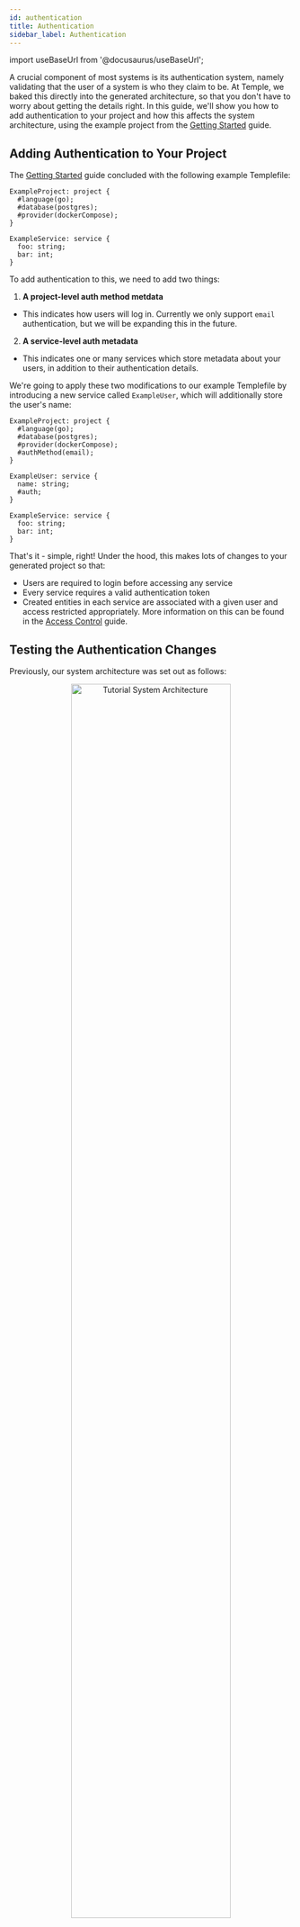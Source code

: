 ```yaml
---
id: authentication
title: Authentication
sidebar_label: Authentication
---
```

import useBaseUrl from '@docusaurus/useBaseUrl';

A crucial component of most systems is its authentication system, namely validating that the user of a system is who they claim to be.
At Temple, we baked this directly into the generated architecture, so that you don't have to worry about getting the details right.
In this guide, we'll show you how to add authentication to your project and how this affects the system architecture, using the example project from the [Getting Started](../getting-started) guide.

## Adding Authentication to Your Project
The [Getting Started](../getting-started) guide concluded with the following example Templefile:

```templefile
ExampleProject: project {
  #language(go);
  #database(postgres);
  #provider(dockerCompose);
}

ExampleService: service {
  foo: string;
  bar: int;
}
```

To add authentication to this, we need to add two things:

1. **A project-level auth method metdata**
  * This indicates how users will log in. Currently we only support `email` authentication, but we will be expanding this in the future.
2. **A service-level auth metadata**
  * This indicates one or many services which store metadata about your users, in addition to their authentication details.

We're going to apply these two modifications to our example Templefile by introducing a new service called `ExampleUser`, which will additionally store the user's name:

```templefile {5,8-11}
ExampleProject: project {
  #language(go);
  #database(postgres);
  #provider(dockerCompose);
  #authMethod(email);
}

ExampleUser: service {
  name: string;
  #auth;
}

ExampleService: service {
  foo: string;
  bar: int;
}
```

That's it - simple, right!
Under the hood, this makes lots of changes to your generated project so that:

- Users are required to login before accessing any service
- Every service requires a valid authentication token
- Created entities in each service are associated with a given user and access restricted appropriately. More information on this can be found in the [Access Control](access-control) guide.


## Testing the Authentication Changes
Previously, our system architecture was set out as follows:
<p align="center">
<img alt="Tutorial System Architecture" src={useBaseUrl('img/tutorial-architecture.png')} width="75%" />
</p>

However, now we have introduced the `ExampleUser` service, as well as an automatically generated `Auth` service:
<p align="center">
<img alt="Tutorial System Architecture with Authentication" src={useBaseUrl('img/tutorial-auth-architecture.png')} width="75%" />
</p>
Let's regenerate the project using `temple generate` as in the [Getting Started](../getting-started) guide, spin up the project and make some requests to the `ExampleService` service:

```bash
❯❯❯ source deploy.sh
...
❯❯❯ curl -X POST $KONG_ENTRY/api/example-service -d '{"foo": "Hello", "bar": 123}'
{"message":"Unauthorized"}
```

Immediately we get a response back that the request is unauthorized.
To rectify this, we first need to register or login with the `Auth` service.

## Registration and Login
The generated `Auth` service provides 2 endpoints: `register` and `login`.
Their names are fairly self explanatory, however let's see some examples of them in action:

### Registration
The `register` endpoint requires a POST request with a JSON object containing an `email` and `password` key.
In response, it will return an access token that will be used to authenticate subsequent requests.
Note that we implicitly require the email address to be unique, such that one email address can only register once:

```bash
# Initial registration
❯❯❯ curl -X POST $KONG_ENTRY/api/auth/register -d '{"email": "hello@temple.com", "password": "abcdefgh"}'
{"AccessToken":"..."}

# Subsequent registration
❯❯❯ curl -X POST $KONG_ENTRY/api/auth/register -d '{"email": "hello@temple.com", "password": "abcdefgh"}'
{"error":"auth already exists"}
```

### Login
The `login` endpoint again requires a POST request with a JSON object containing an `email` and `password` key.
In response, it will also return an access token that will be used to authenticate subsequent requests.
If the email doesn't exist, or the password is incorrect, an error will be returned.

```bash
# Auth exists and valid credentials provided
❯❯❯ curl -X POST $KONG_ENTRY/api/auth/login -d '{"email": "hello@temple.com", "password": "abcdefgh"}'
{"AccessToken":"..."}

# Auth exists, but password is invalid
❯❯❯ curl -X POST $KONG_ENTRY/api/auth/login -d '{"email": "hello@temple.com", "password": "abcdefghijk"}'
{"error":"Invalid email or password"}

# Auth doesn't exist
❯❯❯ curl -X POST $KONG_ENTRY/api/auth/login -d '{"email": "goodbye@temple.com", "password": "abcdefghijk"}'
{"error":"Invalid email or password"}
```

## Authenticating Requests to Other Services
Now that we are able to obtain an access token, we can make requests to other services by including the auth token in the request headers.
We use the Bearer Token framework, as defined in [RFC6750](https://tools.ietf.org/html/rfc6750).

Let's consider a full example of registration, followed by a request to `ExampleService`:

```bash
❯❯❯ curl -X POST $KONG_ENTRY/api/auth/register -d '{"email": "test@temple.com", "password": "abcdefgh"}'
{"AccessToken":"eyJhbGciOiJIUzI1NiIsInR5cCI6IkpXVCJ9.eyJleHAiOjE1ODgwMTI3OTAsImlkIjoiNGZmYjAyZDQtODdlZC0xMWVhLWE4NjktMDI0MmFjMWYwMDAzIiwiaXNzIjoiaDFNT3hwN2lhTFFOTFA4ek1RS3k2VEkzcmpuNTlsM2MifQ.xNcAdY0r98J7rzNeEWSUPDTUg5HXOCFh41ZB74tTSw0"}

❯❯❯ curl -X POST $KONG_ENTRY/api/example-service -d '{"foo": "hello", "bar": 123}' -H "Authorization: Bearer eyJhbGciOiJIUzI1NiIsInR5cCI6IkpXVCJ9.eyJleHAiOjE1ODgwMTI3OTAsImlkIjoiNGZmYjAyZDQtODdlZC0xMWVhLWE4NjktMDI0MmFjMWYwMDAzIiwiaXNzIjoiaDFNT3hwN2lhTFFOTFA4ek1RS3k2VEkzcmpuNTlsM2MifQ.xNcAdY0r98J7rzNeEWSUPDTUg5HXOCFh41ZB74tTSw0"
{"id":"74045036-87ed-11ea-9edc-0242c0a81003","foo":"hello","bar":123}

```
Now we included a valid token in the Authorization header, the request was authorized and the entity successfully created.

## Services with `#auth` Metadata
You may have noticed that so far we have ignored the `ExampleUser` service we previously defined. 
That's because it acts as any other service, so any example given in this guide could have been replace with a call to that service too.

However, it has one distinguishing feature: a single token is only able to create a single entity in this service.
This means means that there is at most a one-to-one mapping between an entity in the `Auth` service, and an entity in the `ExampleUser` service.
This makes the `ExampleUser` service perfect for storing additional metadata about a user, such as their name, address or anything that fits your business needs.

## How Authentication is Implemented
To best explain the changes made when authentication is added to your project let's consider how a new user registers with your service:

#### Pre-request Preparation
Before any request is even issued to your `Auth` service, several steps are taken:
- The `Auth` service registers as a consumer with Kong ([see the Kong documentation](https://docs.konghq.com/2.0.x/getting-started/adding-consumers/#1-create-a-consumer-through-the-restful-api))
- The `Auth` service requests a new HS256 JWT credential from Kong, used to sign each token
- All other services, other than `Auth`, are configured through Kong to require a JWT as part of the request body


#### Making a Register Request
Upon making a request to the `/register` endpoint, the service will:
- Validate the email and password
  - We currently impose a minimum 8 character limit on the passwords, but you can extend these in your custom defined hooks - see the [Hooks](hooks) guide for more.
- Validate that a user with that email address doesn't already exist
- Hash and salt the password using [bcrypt](https://godoc.org/golang.org/x/crypto/bcrypt)
- Generate a UUID for that user, according to UUID version 1 of [RFC4122](https://tools.ietf.org/html/rfc4122)
- Generate a HS256 JWT, using the [JWT Go library](https://github.com/dgrijalva/jwt-go), which generates JWTs according to [RFC7519](https://tools.ietf.org/html/rfc7519)
  - This JWT has 3 claims:
    1. `id`: the UUID assigned to that entity
    2. `iss`: the issuer claim (as defined by [RFC7519](https://tools.ietf.org/html/rfc7519))
    3. `exp`: the expiry of the token, set 24 hours in the future from the current time (again, as defined in [RFC7519](https://tools.ietf.org/html/rfc7519))

These same steps are applied when logging in, except for the additional step where the stored hashed and salted password is compared against the provided password.

#### Making a Request to Another Service
Upon making a request to a service other than `Auth`, the following steps are taken before a request is executed:
- Kong validates that a JWT is included with the request, under the `Authorization` header, with the prefix `Bearer`, otherwise returns a 401 Unauthorized response
- Kong validates the JWT comparing the `iss` claim against the known secret, otherwise returns a 401 Unauthorized response
- Kong validates the JWT has not yet expired, otherwise returns a 401 Unauthorized response

After this, Kong forwards the request to the necessary service. 
This service will then extract the UUID from the `id` claim in this token and use it to associate any entity created with that specific UUID.

## Future Plans
Obviously this does not provide a solution for every possible authentication scenario, so in the future we plan to:
- Expand from email authentication to include usernames, OAuth and social logins
- Include a refresh token in the register or login response, removing the need to make the user sign in every 24 hours
- Allow for more configuration of JWTs, defining custom claims or varying expiry times

